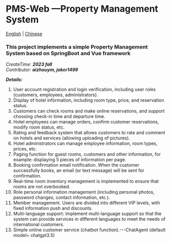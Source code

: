  # PMS-Web —Property Management System
 
<a href="READEME.md">English</a>  | <a href="README_Chinese.md">Chinese</a> 


### This project implements a simple Property Management System based on SpringBoot and Vue framework

_CreateTime: **2023 fall**_    
_Contributor: **aizhouym, joker1499**_

**_Details:_**
1. User account registration and login verification, including user roles (customers, employees, administrators).
2. Display of hotel information, including room type, price, and reservation status.
3. Customers can check rooms and make online reservations, and support choosing check-in time and departure time.
4. Hotel employees can manage orders, confirm customer reservations, modify room status, etc.
5. Rating and feedback system that allows customers to rate and comment on hotels and services (allowing uploading of pictures).
6. Hotel administrators can manage employee information, room types, prices, etc.
7. Paging function for guest rooms, customers and other information, for example: displaying 5 pieces of information per page.
8. Booking confirmation email notification. When the customer successfully books, an email (or text message) will be sent for confirmation.
9. Real-time room inventory management is implemented to ensure that rooms are not overbooked.
10. Role personal information management (including personal photos, password changes, contact information, etc.).
11. Member management. Users are divided into different VIP levels, with fixed information push and discounts.
12. Multi-language support: Implement multi-language support so that the system can provide services in different languages ​​to meet the needs of international customers.
13. Simple online customer service (chatbot function).---ChatAgent (default model= chatgpt3.5)



